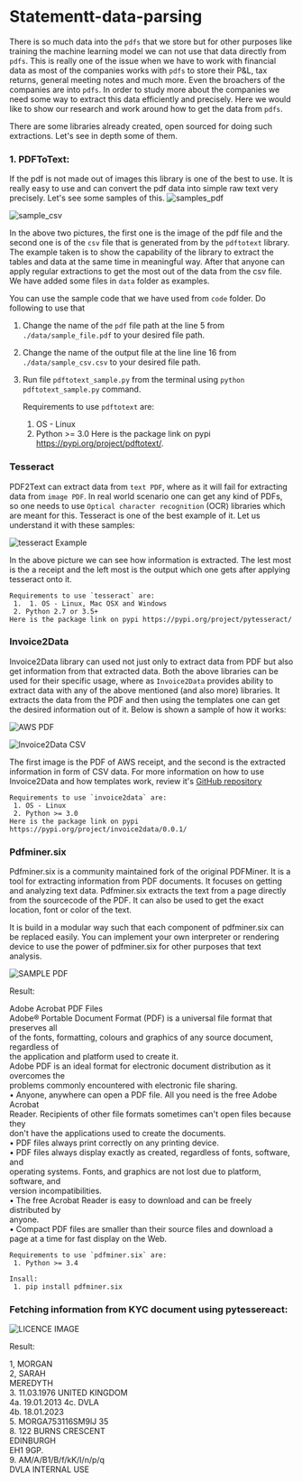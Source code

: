 # Statementt-data-parsing

There is so much data into the `pdfs` that we store but for other purposes like training the machine learning model we can not use that data directly from `pdfs`. This is really one of the issue when we have to work with financial data as most of the companies works with `pdfs` to store their P&L, tax returns, general meeting notes and much more. Even the broachers of the companies are into `pdfs`. In order to study more about the companies we need some way to extract this data efficiently and precisely. Here we would like to show our research and work around how to get the data from `pdfs`. 

There are some libraries already created, open sourced for doing such extractions. Let's see in depth some of them. 

### 1. PDFToText: 

If the pdf is not made out of images this library is one of the best to use. It is really easy to use and can convert the pdf data into simple raw text very precisely. Let's see some samples of this.
![samples_pdf](images/sample_pdf.PNG)
    
![sample_csv](images/sample_csv.PNG)


In the above two pictures, the first one is the image of the pdf file and the second one is of the `csv` file that is generated from by the `pdftotext` library. The example taken is to show the capability of the library to extract the tables and data at the same time in meaningful way. After that anyone can apply regular extractions to get the most out of the data from the csv file. We have added some files in `data` folder as examples. 

You can use the sample code that we have used from `code` folder. Do following to use that

1. Change the name of the `pdf` file path at the line 5 from `./data/sample_file.pdf` to your desired file path.
2. Change the name of the output file at the line line 16 from `./data/sample_csv.csv` to your desired file path. 
3. Run file `pdftotext_sample.py` from the terminal using `python pdftotext_sample.py` command.
    
    Requirements to use `pdftotext` are:
     1. OS - Linux
     2. Python >= 3.0
    Here is the package link on pypi https://pypi.org/project/pdftotext/.

### Tesseract

PDF2Text can extract data from `text PDF`, where as it will fail for extracting data from `image PDF`. In real world scenario one can get any kind of PDFs, so one needs to use `Optical character recognition` (OCR) libraries which are meant for this. Tesseract is one of the best example of it. Let us understand it with these samples:

![tesseract Example](images/tesseract_sample_result.PNG)

In the above picture we can see how information is extracted. The lest most is the a receipt and the left most is the output which one gets after applying tesseract onto it.

    Requirements to use `tesseract` are:
     1.  1. OS - Linux, Mac OSX and Windows
     2. Python 2.7 or 3.5+
    Here is the package link on pypi https://pypi.org/project/pytesseract/

### Invoice2Data

Invoice2Data library can used not just only to extract data from PDF but also get information from that extracted data. Both the above libraries can be used for their specific usage, where as `Invoice2Data` provides ability to extract data with any of the above mentioned (and also more) libraries. It extracts the data from the PDF and then using the templates one can get the desired information out of it. Below is shown a sample of how it works:

![AWS PDF](images/AmazonWebService_PDF_Image.jpg)

![Invoice2Data CSV](images/invoice2data_csv_result.PNG)


The first image is the PDF of AWS receipt, and the second is the extracted information in form of CSV data. For more information on how to use Invoice2Data and how templates work, review it's [GitHub repository](https://github.com/invoice-x/invoice2data)

    
    Requirements to use `invoice2data` are:
     1. OS - Linux
     2. Python >= 3.0
    Here is the package link on pypi https://pypi.org/project/invoice2data/0.0.1/

### Pdfminer.six

Pdfminer.six is a community maintained fork of the original PDFMiner. It is a tool for extracting information from PDF documents. It focuses on getting and analyzing text data. Pdfminer.six extracts the text from a page directly from the sourcecode of the PDF. It can also be used to get the exact location, font or color of the text.

It is build in a modular way such that each component of pdfminer.six can be replaced easily. You can implement your own interpreter or rendering device to use the power of pdfminer.six for other purposes that text analysis.

![SAMPLE PDF](images/pdf-sample-page-001.jpg)

Result:

Adobe Acrobat PDF Files <br />
Adobe® Portable Document Format (PDF) is a universal file format that preserves all <br />
of the fonts, formatting, colours and graphics  of any  source document,  regardless of <br />
the application and platform used to create it. <br />
Adobe PDF is an ideal format for electronic document distribution as it overcomes the <br />
problems commonly encountered with electronic file sharing. <br />
•  Anyone, anywhere can open a PDF file. All you need is the free Adobe Acrobat <br />
Reader.  Recipients  of  other  file  formats  sometimes  can't  open  files  because  they <br />
don't have the applications used to create the documents. <br />
•  PDF files always print correctly on any printing device. <br />
•  PDF  files  always  display  exactly  as  created,  regardless  of  fonts,  software,  and <br />
operating systems. Fonts, and graphics are not lost due to platform, software, and <br />
version incompatibilities. <br />
•  The  free  Acrobat  Reader  is  easy  to  download  and  can  be  freely  distributed  by <br />
anyone. <br />
•  Compact  PDF  files  are  smaller  than  their  source  files  and  download  a <br />
page at a time for fast display on the Web. <br />


    Requirements to use `pdfminer.six` are:
     1. Python >= 3.4
    
    Insall:
     1. pip install pdfminer.six
 
 ### Fetching information from KYC document using pytessereact:
 
 ![LICENCE IMAGE](images/Uk_licence.jpg)
         
Result:

1, MORGAN <br/>
2, SARAH <br/>
MEREDYTH <br/>
3. 11.03.1976 UNITED KINGDOM <br/>
4a. 19.01.2013 4c. DVLA <br/>
4b. 18.01.2023 <br/>
5. MORGA753116SM9lJ 35 <br/>
8. 122 BURNS CRESCENT <br/>
EDINBURGH <br/>
EH1 9GP. <br/>
9. AM/A/B1/B/f/kK/I/n/p/q <br/>
DVLA INTERNAL USE <br/>

